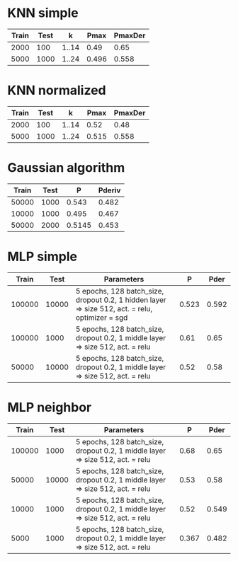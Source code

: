 # KNN simple

Train | Test | k | Pmax | PmaxDer
------|------|---|------|-------
2000 | 100 | 1..14 | 0.49 | 0.65
5000 | 1000|1..24| 0.496 | 0.558

# KNN normalized

Train | Test | k | Pmax | PmaxDer
------|------|---|------|-------
2000 | 100 | 1..14 | 0.52 | 0.48
5000 | 1000|1..24| 0.515 | 0.558

# Gaussian algorithm

Train | Test |P	| Pderiv | 
-----|------|----|----|
50000 | 1000| 0.543| 0.482
10000|1000|0.495| 0.467
50000|2000|0.5145| 0.453

# MLP simple

Train | Test | Parameters | P | Pder	
-----|------|------|-------|-------
100000|10000|5 epochs, 128 batch_size, dropout 0.2, 1 hidden layer => size 512, act. = relu, optimizer = sgd| 0.523 | 0.592
100000|1000|5 epochs, 128 batch_size, dropout 0.2, 1 middle layer => size 512, act. = relu| 0.61| 0.65
50000|10000|5 epochs, 128 batch_size, dropout 0.2, 1 middle layer => size 512, act. = relu| 0.52| 0.58


# MLP neighbor

Train | Test | Parameters | P | Pder	
-----|------|------|-------|-------
100000|1000|5 epochs, 128 batch_size, dropout 0.2, 1 middle layer => size 512, act. = relu| 0.68 | 0.65
50000|10000|5 epochs, 128 batch_size, dropout 0.2, 1 middle layer => size 512, act. = relu| 0.53 | 0.58
10000|1000|5 epochs, 128 batch_size, dropout 0.2, 1 middle layer => size 512, act. = relu| 0.52| 0.549
5000|1000|5 epochs, 128 batch_size, dropout 0.2, 1 middle layer => size 512, act. = relu| 0.367| 0.482
